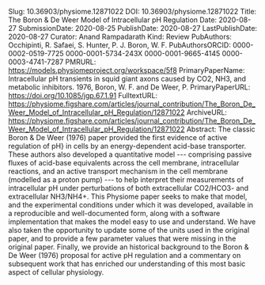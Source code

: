 Slug: 10.36903/physiome.12871022
DOI: 10.36903/physiome.12871022
Title: The Boron & De Weer Model of Intracellular pH Regulation
Date: 2020-08-27
SubmissionDate: 2020-08-25
PublishDate: 2020-08-27
LastPublishDate: 2020-08-27
Curator: Anand Rampadarath
Kind: Review
PubAuthors: Occhipinti, R.
    Safaei, S.
    Hunter, P. J.
    Boron, W. F.
PubAuthorsORCID: 0000-0002-0519-7725
    0000-0001-5734-243X
    0000-0001-9665-4145
    0000-0003-4741-7287
PMRURL: https://models.physiomeproject.org/workspace/5f8
PrimaryPaperName: Intracellular pH transients in squid giant axons caused by CO2, NH3, and metabolic inhibitors. 1976, Boron, W. F. and De Weer, P.
PrimaryPaperURL: https://doi.org/10.1085/jgp.67.1.91
FulltextURL: https://physiome.figshare.com/articles/journal_contribution/The_Boron_De_Weer_Model_of_Intracellular_pH_Regulation/12871022
ArchiveURL: https://physiome.figshare.com/articles/journal_contribution/The_Boron_De_Weer_Model_of_Intracellular_pH_Regulation/12871022
Abstract: The classic Boron & De Weer (1976) paper provided the first evidence of active regulation of pH} in cells by an energy-dependent acid-base transporter. These authors also developed a quantitative model --- comprising passive fluxes of acid-base equivalents across the cell membrane, intracellular reactions, and an active transport mechanism in the cell membrane (modelled as a proton pump) --- to help interpret their measurements of intracellular pH under perturbations of both extracellular CO2/HCO3- and extracellular NH3/NH4+. This Physiome paper seeks to make that model, and the experimental conditions under which it was developed, available in a reproducible and well-documented form, along with a software implementation that makes the model easy to use and understand. We have also taken the opportunity to update some of the units used in the original paper, and to provide a few parameter values that were missing in the original paper. Finally, we provide an historical background to the Boron & De Weer (1976) proposal for active pH regulation and a commentary on subsequent work that has enriched our understanding of this most basic aspect of cellular physiology.
